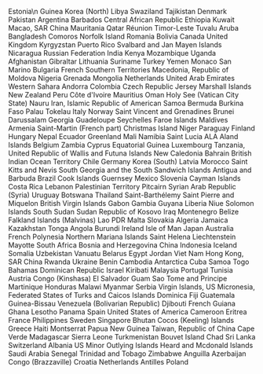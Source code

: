 Estonia\n
Guinea
Korea (North)
Libya
Swaziland
Tajikistan
Denmark
Pakistan
Argentina
Barbados
Central African Republic
Ethiopia
Kuwait
Macao, SAR China
Mauritania
Qatar
Réunion
Timor-Leste
Tuvalu
Aruba
Bangladesh
Comoros
Norfolk Island
Romania
Bolivia
Canada
United Kingdom
Kyrgyzstan
Puerto Rico
Svalbard and Jan Mayen Islands
Nicaragua
Russian Federation
India
Kenya
Mozambique
Uganda
Afghanistan
Gibraltar
Lithuania
Suriname
Turkey
Yemen
Monaco
San Marino
Bulgaria
French Southern Territories
Macedonia, Republic of
Moldova
Nigeria
Grenada
Mongolia
Netherlands
United Arab Emirates
Western Sahara
Andorra
Colombia
Czech Republic
Jersey
Marshall Islands
New Zealand
Peru
Côte d'Ivoire
Mauritius
Oman
Holy See (Vatican City State)
Nauru
Iran, Islamic Republic of
American Samoa
Bermuda
Burkina Faso
Palau
Tokelau
Italy
Norway
Saint Vincent and Grenadines
Brunei Darussalam
Georgia
Guadeloupe
Seychelles
Faroe Islands
Maldives
Armenia
Saint-Martin (French part)
Christmas Island
Niger
Paraguay
Finland
Hungary
Nepal
Ecuador
Greenland
Mali
Namibia
Saint Lucia
ALA Aland Islands
Belgium
Zambia
Cyprus
Equatorial Guinea
Luxembourg
Tanzania, United Republic of
Wallis and Futuna Islands
New Caledonia
Bahrain
British Indian Ocean Territory
Chile
Germany
Korea (South)
Latvia
Morocco
Saint Kitts and Nevis
South Georgia and the South Sandwich Islands
Antigua and Barbuda
Brazil
Cook Islands
Guernsey
Mexico
Slovenia
Cayman Islands
Costa Rica
Lebanon
Palestinian Territory
Pitcairn
Syrian Arab Republic (Syria)
Uruguay
Botswana
Thailand
Saint-Barthélemy
Saint Pierre and Miquelon
British Virgin Islands
Gabon
Gambia
Guyana
Liberia
Niue
Solomon Islands
South Sudan
Sudan
Republic of Kosovo
Iraq
Montenegro
Belize
Falkland Islands (Malvinas)
Lao PDR
Malta
Slovakia
Algeria
Jamaica
Kazakhstan
Tonga
Angola
Burundi
Ireland
Isle of Man
Japan
Australia
French Polynesia
Northern Mariana Islands
Saint Helena
Liechtenstein
Mayotte
South Africa
Bosnia and Herzegovina
China
Indonesia
Iceland
Somalia
Uzbekistan
Vanuatu
Belarus
Egypt
Jordan
Viet Nam
Hong Kong, SAR China
Rwanda
Ukraine
Benin
Cambodia
Antarctica
Cuba
Samoa
Togo
Bahamas
Dominican Republic
Israel
Kiribati
Malaysia
Portugal
Tunisia
Austria
Congo (Kinshasa)
El Salvador
Guam
Sao Tome and Principe
Martinique
Honduras
Malawi
Myanmar
Serbia
Virgin Islands, US
Micronesia, Federated States of
Turks and Caicos Islands
Dominica
Fiji
Guatemala
Guinea-Bissau
Venezuela (Bolivarian Republic)
Djibouti
French Guiana
Ghana
Lesotho
Panama
Spain
United States of America
Cameroon
Eritrea
France
Philippines
Sweden
Singapore
Bhutan
Cocos (Keeling) Islands
Greece
Haiti
Montserrat
Papua New Guinea
Taiwan, Republic of China
Cape Verde
Madagascar
Sierra Leone
Turkmenistan
Bouvet Island
Chad
Sri Lanka
Switzerland
Albania
US Minor Outlying Islands
Heard and Mcdonald Islands
Saudi Arabia
Senegal
Trinidad and Tobago
Zimbabwe
Anguilla
Azerbaijan
Congo (Brazzaville)
Croatia
Netherlands Antilles
Poland
